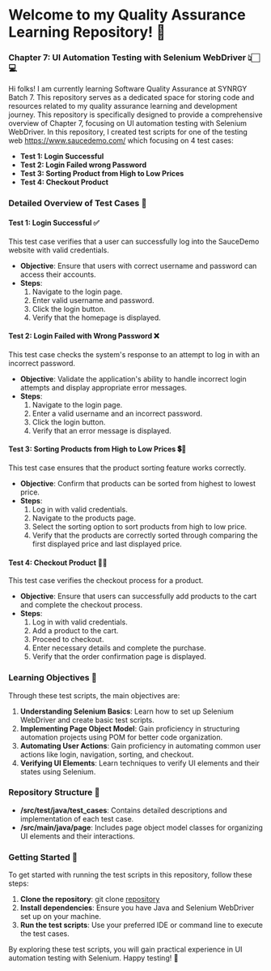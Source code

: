 # Welcome to my Quality Assurance Learning Repository! 🚀 
### Chapter 7: UI Automation Testing with Selenium WebDriver 👆🏻💻

Hi folks! I am currently learning Software Quality Assurance at SYNRGY Batch 7. This repository serves as a dedicated space for storing code and resources related to my quality assurance learning and development journey. This repository is specifically designed to provide a comprehensive overview of Chapter 7, focusing on UI automation testing with Selenium WebDriver. In this repository, I created test scripts for one of the testing web https://www.saucedemo.com/ which focusing on 4 test cases:

* **Test 1: Login Successful**
* **Test 2: Login Failed wrong Password**
* **Test 3: Sorting Product from High to Low Prices**
* **Test 4: Checkout Product**

### Detailed Overview of Test Cases 📝

#### Test 1: Login Successful ✅
This test case verifies that a user can successfully log into the SauceDemo website with valid credentials.
- **Objective**: Ensure that users with correct username and password can access their accounts.
- **Steps**:
  1. Navigate to the login page.
  2. Enter valid username and password.
  3. Click the login button.
  4. Verify that the homepage is displayed.

#### Test 2: Login Failed with Wrong Password ❌
This test case checks the system's response to an attempt to log in with an incorrect password.
- **Objective**: Validate the application's ability to handle incorrect login attempts and display appropriate error messages.
- **Steps**:
  1. Navigate to the login page.
  2. Enter a valid username and an incorrect password.
  3. Click the login button.
  4. Verify that an error message is displayed.

#### Test 3: Sorting Products from High to Low Prices 💲🔽
This test case ensures that the product sorting feature works correctly.
- **Objective**: Confirm that products can be sorted from highest to lowest price.
- **Steps**:
  1. Log in with valid credentials.
  2. Navigate to the products page.
  3. Select the sorting option to sort products from high to low price.
  4. Verify that the products are correctly sorted through comparing the first displayed price and last displayed price.

#### Test 4: Checkout Product 🛒✅
This test case verifies the checkout process for a product.
- **Objective**: Ensure that users can successfully add products to the cart and complete the checkout process.
- **Steps**:
  1. Log in with valid credentials.
  2. Add a product to the cart.
  3. Proceed to checkout.
  4. Enter necessary details and complete the purchase.
  5. Verify that the order confirmation page is displayed.

### Learning Objectives 🎯

Through these test scripts, the main objectives are:

1. **Understanding Selenium Basics**: Learn how to set up Selenium WebDriver and create basic test scripts.
2. **Implementing Page Object Model**: Gain proficiency in structuring automation projects using POM for better code organization.
3. **Automating User Actions**: Gain proficiency in automating common user actions like login, navigation, sorting, and checkout.
4. **Verifying UI Elements**: Learn techniques to verify UI elements and their states using Selenium.

### Repository Structure 📁

- **/src/test/java/test_cases**: Contains detailed descriptions and implementation of each test case.
- **/src/main/java/page**: Includes page object model classes for organizing UI elements and their interactions.

### Getting Started 🚀

To get started with running the test scripts in this repository, follow these steps:

1. **Clone the repository**: git clone [repository](https://github.com/rizkyintan/F-QAE24001120-synrgy7-rin-qa-ch7.git)
2. **Install dependencies**: Ensure you have Java and Selenium WebDriver set up on your machine.
3. **Run the test scripts**: Use your preferred IDE or command line to execute the test cases.

By exploring these test scripts, you will gain practical experience in UI automation testing with Selenium. Happy testing! 🧪
